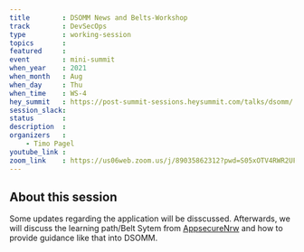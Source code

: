 ```yaml
---
title        : DSOMM News and Belts-Workshop
track        : DevSecOps
type         : working-session
topics       :
featured     :
event        : mini-summit
when_year    : 2021
when_month   : Aug
when_day     : Thu
when_time    : WS-4
hey_summit   : https://post-summit-sessions.heysummit.com/talks/dsomm/
session_slack:
status       : 
description  :
organizers   :
    - Timo Pagel
youtube_link : 
zoom_link    : https://us06web.zoom.us/j/89035862312?pwd=S05xOTV4RWR2UFoyVHkyNnVia1J0dz09
---
```


## About this session
Some updates regarding the application will be disscussed. Afterwards, we will discuss the learning path/Belt Sytem from [AppsecureNrw](https://github.com/AppSecure-nrw/security-belts) and how to provide guidance like that into DSOMM.
